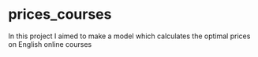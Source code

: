 # prices_courses
In this project I aimed to make a model which calculates the optimal prices on English online courses
